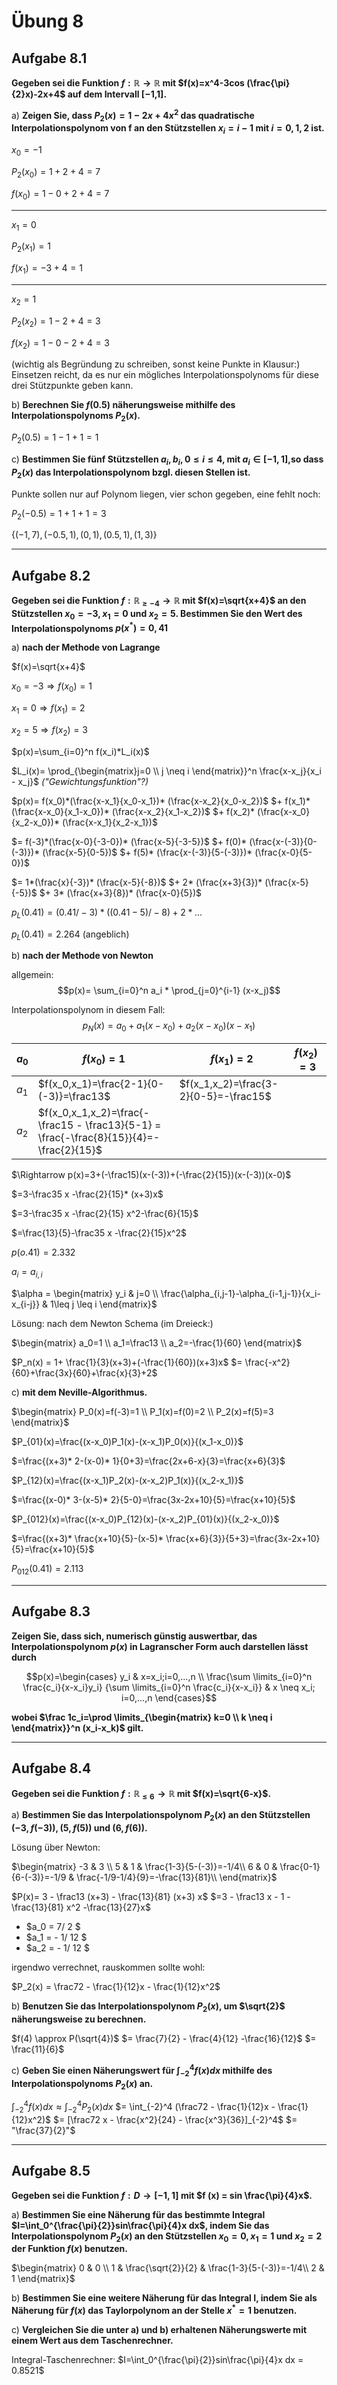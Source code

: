 # Übung 8
## Aufgabe 8.1
**Gegeben sei die Funktion $f:\mathbb{R} \rightarrow \mathbb{R}$ mit $f(x)=x^4-3cos (\frac{\pi}{2}x)-2x+4$ auf dem Intervall [−1,1].**

 a) **Zeigen Sie, dass $P_2(x)=1-2x+4x^2$ das quadratische Interpolationspolynom von f an den Stützstellen $x_i=i-1$ mit $i=0,1,2$ ist.**

 $x_0 = -1$

 $P_2(x_0)=1+2+4 = 7$

 $f(x_0)=1-0+2+4 =7$

---

 $x_1 = 0$

 $P_2(x_1)=1$

 $f(x_1)=-3+4 =1$

 ---

 $x_2 = 1$

 $P_2(x_2) = 1-2+4 = 3$

 $f(x_2) = 1-0-2+4 =3$

(wichtig als Begründung zu schreiben, sonst keine Punkte in Klausur:)
 Einsetzen reicht, da es nur ein mögliches Interpolationspolynoms für diese drei Stützpunkte geben kann.

 b) **Berechnen Sie $f(0.5)$ näherungsweise mithilfe des Interpolationspolynoms $P_2(x)$.**

 $P_2(0.5)=1-1+1 = 1$

 c) **Bestimmen Sie fünf Stützstellen $a_i,b_i, 0 \leq i \leq 4$, mit $a_i \in [-1,1]$,so dass $P_2(x)$ das Interpolationspolynom bzgl. diesen Stellen ist.**

 Punkte sollen nur auf Polynom liegen, vier schon gegeben, eine fehlt noch:

 $P_2(-0.5) = 1+1+1=3$

 $\{(-1,7),(-0.5,1),(0,1),(0.5,1),(1,3)\}$

---
## Aufgabe 8.2
**Gegeben sei die Funktion $f:\mathbb{R}_{\geq -4} \rightarrow \mathbb{R}$ mit $f(x)=\sqrt{x+4}$ an den Stützstellen $x_0=-3,x_1=0$ und $x_2=5$. Bestimmen Sie den Wert des Interpolationspolynoms $p(x^* )=0,41$**

 a) **nach der Methode von Lagrange**

 $f(x)=\sqrt{x+4}$

 $x_0=-3 \Rightarrow f(x_0)=1$

 $x_1=0 \Rightarrow f(x_1)=2$

 $x_2=5 \Rightarrow f(x_2)=3$

 $p(x)=\sum_{i=0}^n f(x_i)*L_i(x)$

 $L_i(x)= \prod_{\begin{matrix}j=0 \\ j \neq i \end{matrix}}^n \frac{x-x_j}{x_i - x_j}$ *("Gewichtungsfunktion"?)*

 $p(x)= f(x_0)*(\frac{x-x_1}{x_0-x_1})* (\frac{x-x_2}{x_0-x_2})$
 $+ f(x_1)* (\frac{x-x_0}{x_1-x_0})* (\frac{x-x_2}{x_1-x_2})$
 $+ f(x_2)* (\frac{x-x_0}{x_2-x_0})* (\frac{x-x_1}{x_2-x_1})$

 $= f(-3)*(\frac{x-0}{-3-0})* (\frac{x-5}{-3-5})$
 $+ f(0)* (\frac{x-(-3)}{0-(-3)})* (\frac{x-5}{0-5})$
 $+ f(5)* (\frac{x-(-3)}{5-(-3)})* (\frac{x-0}{5-0})$

 $= 1*(\frac{x}{-3})* (\frac{x-5}{-8})$
 $+ 2* (\frac{x+3}{3})* (\frac{x-5}{-5})$
 $+ 3* (\frac{x+3}{8})* (\frac{x-0}{5})$

$p_L(0.41) =(0.41/-3) * ((0.41-5)/-8) + 2 * ...$

 $p_L(0.41) = 2.264$ (angeblich)

 b) **nach der Methode von Newton**

allgemein:
 $$p(x)= \sum_{i=0}^n a_i * \prod_{j=0}^{i-1} (x-x_j)$$

Interpolationspolynom in diesem Fall:
 $$p_N(x)=a_0+a_1(x-x_0)+a_2(x-x_0)(x-x_1)$$


 | $a_0$ | $f(x_0)=1$ | $f(x_1)=2$ | $f(x_2)=3$ |
 | ----- | ---------- | ---------- | ---------- |
 | $a_1$ | $f(x_0,x_1)=\frac{2-1}{0-(-3)}=\frac13$ | $f(x_1,x_2)=\frac{3-2}{0-5}=-\frac15$ |   |
 | $a_2$ | $f(x_0,x_1,x_2)=\frac{-\frac15 - \frac13}{5-1} = \frac{-\frac{8}{15}}{4}=-\frac{2}{15}$ |   |   |

 $\Rightarrow p(x)=3+(-\frac15)(x-(-3))+(-\frac{2}{15})(x-(-3))(x-0)$

 $=3-\frac35 x -\frac{2}{15}* (x+3)x$

 $=3-\frac35 x -\frac{2}{15} x^2-\frac{6}{15}$

 $=\frac{13}{5}-\frac35 x -\frac{2}{15}x^2$

 $p(o.41)=2.332$

 $a_i=a_{i,i}$

 $\alpha = \begin{matrix}
y_i & j=0 \\
\frac{\alpha_{i,j-1}-\alpha_{i-1,j-1}}{x_i-x_{i-j}} & 1\leq j \leq i
 \end{matrix}$

Lösung:
nach dem Newton Schema (im Dreieck:)

 $\begin{matrix}
 a_0=1 \\
 a_1=\frac13 \\
 a_2=-\frac{1}{60}
 \end{matrix}$

 $P_n(x) = 1+ \frac{1}{3}(x+3)+(-\frac{1}{60})(x+3)x$
 $= \frac{-x^2}{60}+\frac{3x}{60}+\frac{x}{3}+2$

 c) **mit dem Neville-Algorithmus.**

 $\begin{matrix}
 P_0(x)=f(-3)=1 \\
 P_1(x)=f(0)=2 \\
 P_2(x)=f(5)=3
 \end{matrix}$

 $P_{01}(x)=\frac{(x-x_0)P_1(x)-(x-x_1)P_0(x)}{(x_1-x_0)}$

 $=\frac{(x+3)* 2-(x-0)* 1}{0+3}=\frac{2x+6-x}{3}=\frac{x+6}{3}$

 $P_{12}(x)=\frac{(x-x_1)P_2(x)-(x-x_2)P_1(x)}{(x_2-x_1)}$

 $=\frac{(x-0)* 3-(x-5)* 2}{5-0}=\frac{3x-2x+10}{5}=\frac{x+10}{5}$

 $P_{012}(x)=\frac{(x-x_0)P_{12}(x)-(x-x_2)P_{01}(x)}{(x_2-x_0)}$

 $=\frac{(x+3)* \frac{x+10}{5}-(x-5)* \frac{x+6}{3}}{5+3}=\frac{3x-2x+10}{5}=\frac{x+10}{5}$

 $P_{012}(0.41)=2.113$

---
## Aufgabe 8.3
**Zeigen Sie, dass sich, numerisch günstig auswertbar, das Interpolationspolynom $p(x)$ in Lagranscher Form auch darstellen lässt durch**

$$p(x)=\begin{cases}
y_i &
     x=x_i;i=0,...,n \\
\frac{\sum \limits_{i=0}^n
    \frac{c_i}{x-x_i}y_i}
  {\sum \limits_{i=0}^n
    \frac{c_i}{x-x_i}} &
      x \neq x_i; i=0,...,n
\end{cases}$$

**wobei $\frac 1c_i=\prod \limits_{\begin{matrix} k=0 \\ k \neq i \end{matrix}}^n (x_i-x_k)$ gilt.**

---
## Aufgabe 8.4
**Gegeben sei die Funktion $f:\mathbb{R}_{\leq 6} \rightarrow \mathbb{R}$ mit $f(x)=\sqrt{6-x}$.**

 a) **Bestimmen Sie das Interpolationspolynom $P_2(x)$ an den Stützstellen $(-3,f(-3)),(5,f(5))$ und $(6,f(6))$.**

 Lösung über Newton:

 $\begin{matrix}
 -3 & 3 \\
 5 & 1 & \frac{1-3}{5-(-3)}=-1/4\\
 6 & 0 & \frac{0-1}{6-(-3)}=-1/9 & \frac{-1/9-1/4}{9}=-\frac{13}{81}\\
 \end{matrix}$

 $P(x)= 3 - \frac13 (x+3) - \frac{13}{81} (x+3) x$
 $=3 - \frac13 x - 1 - \frac{13}{81} x^2 -\frac{13}{27}x$

 * $a_0 = 7/ 2 $
 * $a_1 = - 1/ 12 $
 * $a_2 = - 1/ 12 $

irgendwo verrechnet, rauskommen sollte wohl:

 $P_2(x) = \frac72 - \frac{1}{12}x - \frac{1}{12}x^2$

 b) **Benutzen Sie das Interpolationspolynom $P_2(x)$, um $\sqrt{2}$ näherungsweise zu berechnen.**

 $f(4) \approx P(\sqrt{4})$
 $= \frac{7}{2} - \frac{4}{12} -\frac{16}{12}$
 $= \frac{11}{6}$

 c) **Geben Sie einen Näherungswert für $\int_{-2}^4 f(x)dx$ mithilfe des Interpolationspolynoms $P_2(x)$ an.**

 $\int_{-2}^4 f(x)dx \approx \int_{-2}^4 P_2 (x) dx$
 $= \int_{-2}^4 (\frac72 - \frac{1}{12}x - \frac{1}{12}x^2)$
  $= [\frac72 x - \frac{x^2}{24} - \frac{x^3}{36}]_{-2}^4$
  $= "\frac{37}{2}"$

---
## Aufgabe 8.5
**Gegeben sei die Funktion $f:D \rightarrow [-1,1]$ mit $f (x) = sin \frac{\pi}{4}x$.**

 a) **Bestimmen Sie eine Näherung für das bestimmte Integral $I=\int_0^{\frac{\pi}{2}}sin\frac{\pi}{4}x dx$, indem Sie das Interpolationspolynom $P_2(x)$ an den Stützstellen $x_0 = 0,x_1 = 1$ und $x_2 = 2$ der Funktion $f(x)$ benutzen.**

 $\begin{matrix}
 0 & 0 \\
 1 & \frac{\sqrt{2}}{2} & \frac{1-3}{5-(-3)}=-1/4\\
 2 & 1
 \end{matrix}$

 b) **Bestimmen Sie eine weitere Näherung für das Integral I, indem Sie als Näherung für $f(x)$ das Taylorpolynom an der Stelle $x^*= 1$ benutzen.**

 c) **Vergleichen Sie die unter a) und b) erhaltenen Näherungswerte mit einem Wert aus dem Taschenrechner.**

 Integral-Taschenrechner:
 $I=\int_0^{\frac{\pi}{2}}sin\frac{\pi}{4}x dx = 0.8521$
